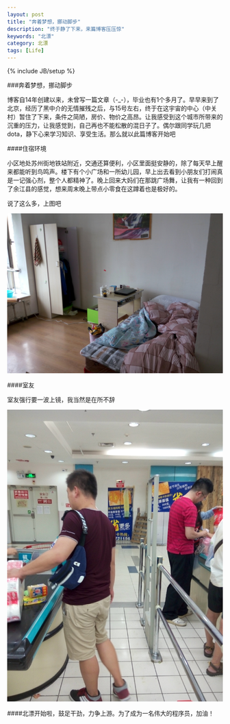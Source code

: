 ```yaml
---
layout: post
title: "奔着梦想，挪动脚步"
description: "终于静了下来，来篇博客压压惊"
keywords: "北漂"
category: 北漂
tags: [Life]
---
```

{% include JB/setup %}

###奔着梦想，挪动脚步

博客自14年创建以来，未曾写一篇文章（-_-），毕业也有1个多月了。早早来到了北京，经历了黑中介的无情摧残之后，与15号左右，终于在这宇宙的中心（中关村）暂住了下来，条件之简陋，房价、物价之高昂。让我感受到这个城市所带来的沉重的压力，让我感觉到，自己再也不能松散的混日子了。偶尔跟同学玩几把dota，静下心来学习知识、享受生活。那么就以此篇博客开始吧

<!-- more -->
	
####住宿环境

小区地处苏州街地铁站附近，交通还算便利，小区里面挺安静的，除了每天早上醒来都能听到鸟鸣声。楼下有个小广场和一所幼儿园，早上出去看到小朋友们打闹真是一记强心剂，整个人都精神了。晚上回来大妈们在那跳广场舞，让我有一种回到了余江县的感觉，想来周末晚上带点小零食在这蹲着也是极好的。

说了这么多，上图吧

![小窝](/assets/images/myRoom.jpg)

####室友

室友强行要一波上镜，我当然是在所不辞

![室友](/assets/images/friend.jpg)

####北漂开始啦，鼓足干劲，力争上游。为了成为一名伟大的程序员，加油！


